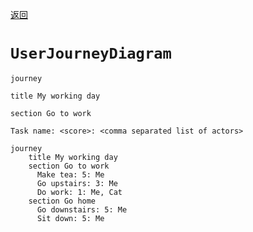 [返回](../Mermaid.md)

# `UserJourneyDiagram`

`journey `

`title My working day`

`section Go to work`

`Task name: <score>: <comma separated list of actors>`

```mermaid
journey
    title My working day
    section Go to work
      Make tea: 5: Me
      Go upstairs: 3: Me
      Do work: 1: Me, Cat
    section Go home
      Go downstairs: 5: Me
      Sit down: 5: Me
```

